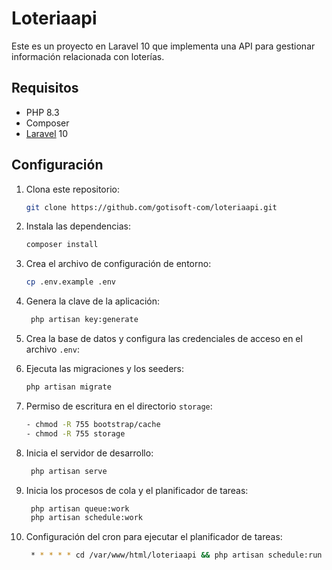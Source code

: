 # Loteriaapi

Este es un proyecto en Laravel 10 que implementa una API para gestionar información relacionada con loterías.

## Requisitos

- PHP 8.3
- Composer
- [Laravel](https://laravel.com/) 10

## Configuración

1. Clona este repositorio:

   ```bash
   git clone https://github.com/gotisoft-com/loteriaapi.git

2. Instala las dependencias:

   ```bash
   composer install
   
3. Crea el archivo de configuración de entorno:

   ```bash
   cp .env.example .env
   
4. Genera la clave de la aplicación:

   ```bash
    php artisan key:generate
   
5. Crea la base de datos y configura las credenciales de acceso en el archivo `.env`:
6. Ejecuta las migraciones y los seeders:

   ```bash
   php artisan migrate
   
7. Permiso de escritura en el directorio `storage`:

   ```bash
   - chmod -R 755 bootstrap/cache
   - chmod -R 755 storage
   
7. Inicia el servidor de desarrollo:

   ```bash
    php artisan serve
   
8. Inicia los procesos de cola y el planificador de tareas:

   ```bash
    php artisan queue:work
    php artisan schedule:work
   
9. Configuración del cron para ejecutar el planificador de tareas:

   ```bash
    * * * * * cd /var/www/html/loteriaapi && php artisan schedule:run >> /dev/null 2>&1
